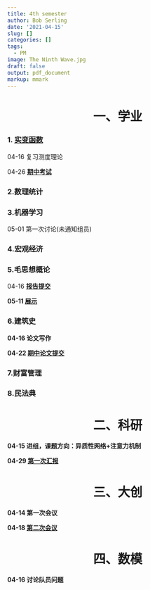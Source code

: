 ```yaml
---
title: 4th semester
author: Bob Serling
date: '2021-04-15'
slug: []
categories: []
tags:
  - PM
image: The Ninth Wave.jpg
draft: false
output: pdf_document
markup: mmark
---
```


# <center>一、学业</center>

### 1. [实变函数](https://sunlibo2390.github.io/college/courses/实变函数/)
>
04-16 复习测度理论
>
04-26 <b><u>期中考试</u></b>

### 2.数理统计

### 3.机器学习
>
05-01 第一次讨论(未通知组员)

### 4.宏观经济

### 5.毛思想概论
>
04-16 <b><u>报告提交</u>
>
05-11 <b><u>展示</u>

### 6.建筑史
>
04-16 论文写作
>
04-22 <b><u>期中论文提交</u>

### 7.财富管理


### 8.民法典

# <center>二、科研</center>
>
04-15 进组，课题方向：异质性网络+注意力机制
>
04-29 <b><u>第一次汇报</u>

# <center>三、大创</center>
>
04-14 第一次会议
>
04-18 <b><u>第二次会议</u>

# <center>四、数模</center>
>
04-16 讨论队员问题

